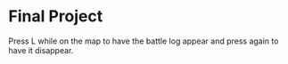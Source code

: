 # Final Project

Press L while on the map to have the battle log appear and press again to have it disappear.